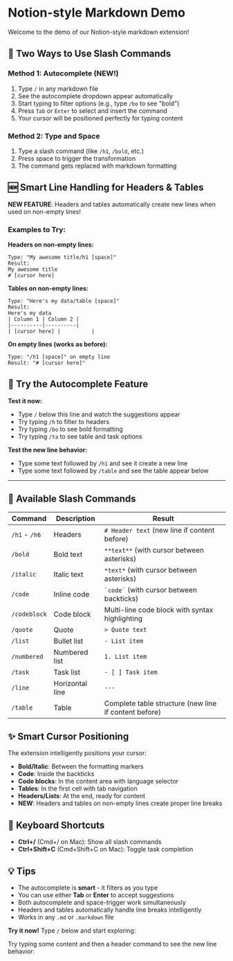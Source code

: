 # Notion-style Markdown Demo

Welcome to the demo of our Notion-style markdown extension! 

## 🎯 Two Ways to Use Slash Commands

### Method 1: Autocomplete (NEW!)
1. Type `/` in any markdown file
2. See the autocomplete dropdown appear automatically
3. Start typing to filter options (e.g., type `/bo` to see "bold")
4. Press `Tab` or `Enter` to select and insert the command
5. Your cursor will be positioned perfectly for typing content

### Method 2: Type and Space
1. Type a slash command (like `/h1`, `/bold`, etc.)
2. Press space to trigger the transformation
3. The command gets replaced with markdown formatting

## 🆕 Smart Line Handling for Headers & Tables

**NEW FEATURE**: Headers and tables automatically create new lines when used on non-empty lines!

### Examples to Try:

**Headers on non-empty lines:**
```
Type: "My awesome title/h1 [space]"
Result: 
My awesome title
# [cursor here]
```

**Tables on non-empty lines:**
```
Type: "Here's my data/table [space]"
Result:
Here's my data
| Column 1 | Column 2 |
|----------|----------|
| [cursor here] |          |
```

**On empty lines (works as before):**
```
Type: "/h1 [space]" on empty line
Result: "# [cursor here]"
```

## 🚀 Try the Autocomplete Feature

**Test it now:**
- Type `/` below this line and watch the suggestions appear
- Try typing `/h` to filter to headers
- Try typing `/bo` to see bold formatting
- Try typing `/ta` to see table and task options

**Test the new line behavior:**
- Type some text followed by `/h1` and see it create a new line
- Type some text followed by `/table` and see the table appear below

---

## 📝 Available Slash Commands

| Command | Description | Result |
|---------|-------------|--------|
| `/h1` - `/h6` | Headers | `# Header text` (new line if content before) |
| `/bold` | Bold text | `**text**` (with cursor between asterisks) |
| `/italic` | Italic text | `*text*` (with cursor between asterisks) |
| `/code` | Inline code | `` `code` `` (with cursor between backticks) |
| `/codeblock` | Code block | Multi-line code block with syntax highlighting |
| `/quote` | Quote | `> Quote text` |
| `/list` | Bullet list | `- List item` |
| `/numbered` | Numbered list | `1. List item` |
| `/task` | Task list | `- [ ] Task item` |
| `/line` | Horizontal line | `---` |
| `/table` | Table | Complete table structure (new line if content before) |

## ✨ Smart Cursor Positioning

The extension intelligently positions your cursor:
- **Bold/Italic**: Between the formatting markers
- **Code**: Inside the backticks
- **Code blocks**: In the content area with language selector
- **Tables**: In the first cell with tab navigation
- **Headers/Lists**: At the end, ready for content
- **NEW**: Headers and tables on non-empty lines create proper line breaks

## 🎹 Keyboard Shortcuts

- **Ctrl+/** (Cmd+/ on Mac): Show all slash commands
- **Ctrl+Shift+C** (Cmd+Shift+C on Mac): Toggle task completion

## 💡 Tips

- The autocomplete is **smart** - it filters as you type
- You can use either **Tab** or **Enter** to accept suggestions
- Both autocomplete and space-trigger work simultaneously
- Headers and tables automatically handle line breaks intelligently
- Works in any `.md` or `.markdown` file

**Try it now!** Type `/` below and start exploring:

Try typing some content and then a header command to see the new line behavior: 